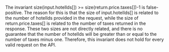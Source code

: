 The invariant size(input.hotelIds[]) >= size(return.price.taxes[])-1 is false-positive. The reason for this is that the size of input.hotelIds[] is related to the number of hotelIds provided in the request, while the size of return.price.taxes[] is related to the number of taxes returned in the response. These two sizes are not directly related, and there is no guarantee that the number of hotelIds will be greater than or equal to the number of taxes minus one. Therefore, this invariant does not hold for every valid request on the API.
